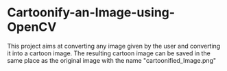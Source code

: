 # Cartoonify-an-Image-using-OpenCV

This project aims at converting any image given by the user and converting it into a cartoon image.
The resulting cartoon image can be saved in the same place as the original image with the name "cartoonified_Image.png"
